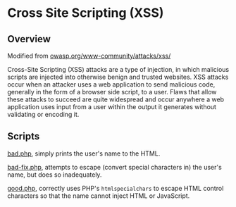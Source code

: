 # Cross Site Scripting (XSS)

## Overview

Modified from [owasp.org/www-community/attacks/xss/](https://owasp.org/www-community/attacks/xss/)

Cross-Site Scripting (XSS) attacks are a type of injection, in which malicious scripts are injected into otherwise benign and trusted websites. XSS attacks occur when an attacker uses a web application to send malicious code, generally in the form of a browser side script, to a user. Flaws that allow these attacks to succeed are quite widespread and occur anywhere a web application uses input from a user within the output it generates without validating or encoding it.

## Scripts

[bad.php](./bad.php), simply prints the user's name to the HTML.

[bad-fix.php](./bad-fix.php), attempts to escape (convert special characters in) the user's name, but does so inadequately.

[good.php](./good.php), correctly uses PHP's `htmlspecialchars` to escape HTML control characters so that the name cannot inject HTML or JavaScript.
